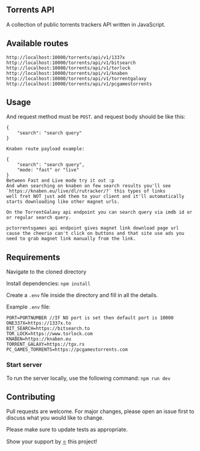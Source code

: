## Torrents API
A collection of public torrents trackers API written in JavaScript.

## Available routes

```
http://localhost:10000/torrents/api/v1/1337x
http://localhost:10000/torrents/api/v1/bitsearch
http://localhost:10000/torrents/api/v1/torlock
http://localhost:10000/torrents/api/v1/knaben
http://localhost:10000/torrents/api/v1/torrentgalaxy
http://localhost:10000/torrents/api/v1/pcgamestorrents
```
## Usage
And request method must be `POST`. and request body should be like this:

```
{
    "search": "search query"
}

Knaben route payload example: 

{
    "search": "search query",
    "mode: "fast" or "live"
}
Between Fast and Live mode try it out :p
And when searching on knaben on few search results you'll see 
`https://knaben.eu/live/dl/rutracker/?` this types of links 
well fret NOT just add them to your client and it'll automatically 
starts downloading like other magnet urls.

On the TorrentGalaxy api endpoint you can search query via imdb id or or regular search query.

pctorrentsgames api endpoint gives magnet link download page url
cause the cheerio can't click on buttons and that site use ads you
need to grab magnet link manually from the link.
```

## Requirements

Navigate to the cloned directory

Install dependencies: `npm install`

Create a `.env` file inside the directory and fill in all the details.

Example `.env` file:

```
PORT=PORTNUMBER //IF NO port is set then default port is 10000
ONE337X=https://1337x.to
BIT_SEARCH=https://bitsearch.to
TOR_LOCK=https://www.torlock.com
KNABEN=https://knaben.eu
TORRENT_GALAXY=https://tgx.rs
PC_GAMES_TORRENTS=https://pcgamestorrents.com
```

### Start server
To run the server locally, use the following command: `npm run dev`

## Contributing

Pull requests are welcome. For major changes, please open an issue first
to discuss what you would like to change.

Please make sure to update tests as appropriate.

Show your support by [⭐️](https://github.com/joybiswas007/torrents-api/stargazers) this project! 
